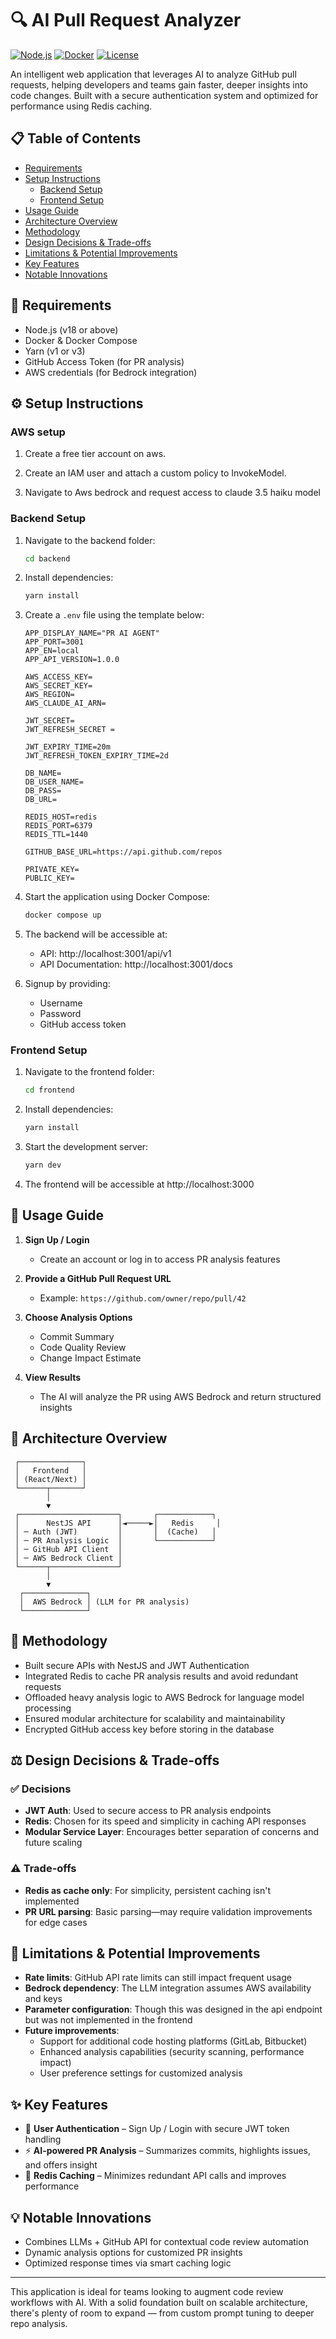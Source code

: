 # 🔍 AI Pull Request Analyzer

[![Node.js](https://img.shields.io/badge/Node.js-v18+-green.svg)](https://nodejs.org/)
[![Docker](https://img.shields.io/badge/Docker-required-blue.svg)](https://www.docker.com/)
[![License](https://img.shields.io/badge/License-MIT-yellow.svg)](LICENSE)

An intelligent web application that leverages AI to analyze GitHub pull requests, helping developers and teams gain faster, deeper insights into code changes. Built with a secure authentication system and optimized for performance using Redis caching.

## 📋 Table of Contents

- [Requirements](#-requirements)
- [Setup Instructions](#-setup-instructions)
  - [Backend Setup](#backend-setup)
  - [Frontend Setup](#frontend-setup)
- [Usage Guide](#-usage-guide)
- [Architecture Overview](#-architecture-overview)
- [Methodology](#-methodology)
- [Design Decisions & Trade-offs](#-design-decisions--trade-offs)
- [Limitations & Potential Improvements](#-limitations--potential-improvements)
- [Key Features](#-key-features)
- [Notable Innovations](#-notable-innovations)

## 🧱 Requirements

- Node.js (v18 or above)
- Docker & Docker Compose
- Yarn (v1 or v3)
- GitHub Access Token (for PR analysis)
- AWS credentials (for Bedrock integration)

## ⚙️ Setup Instructions

### AWS setup

1. Create a free tier account on aws.

2. Create an IAM user and attach a custom policy to InvokeModel.

3. Navigate to Aws bedrock and request access to claude 3.5 haiku model

### Backend Setup

1. Navigate to the backend folder:
   ```bash
   cd backend
   ```

2. Install dependencies:
   ```bash
   yarn install
   ```

3. Create a `.env` file using the template below:
   ```
   APP_DISPLAY_NAME="PR AI AGENT"
   APP_PORT=3001
   APP_EN=local
   APP_API_VERSION=1.0.0

   AWS_ACCESS_KEY=
   AWS_SECRET_KEY=
   AWS_REGION=
   AWS_CLAUDE_AI_ARN=

   JWT_SECRET=
   JWT_REFRESH_SECRET = 

   JWT_EXPIRY_TIME=20m 
   JWT_REFRESH_TOKEN_EXPIRY_TIME=2d

   DB_NAME=
   DB_USER_NAME=
   DB_PASS=
   DB_URL=

   REDIS_HOST=redis
   REDIS_PORT=6379
   REDIS_TTL=1440

   GITHUB_BASE_URL=https://api.github.com/repos

   PRIVATE_KEY=
   PUBLIC_KEY=
   ```

4. Start the application using Docker Compose:
   ```bash
   docker compose up
   ```

5. The backend will be accessible at:
   - API: http://localhost:3001/api/v1
   - API Documentation: http://localhost:3001/docs

6. Signup by providing:
   - Username
   - Password
   - GitHub access token

### Frontend Setup

1. Navigate to the frontend folder:
   ```bash
   cd frontend
   ```

2. Install dependencies:
   ```bash
   yarn install
   ```

3. Start the development server:
   ```bash
   yarn dev
   ```

4. The frontend will be accessible at http://localhost:3000

## 📸 Usage Guide

1. **Sign Up / Login**
   - Create an account or log in to access PR analysis features

2. **Provide a GitHub Pull Request URL**
   - Example: `https://github.com/owner/repo/pull/42`

3. **Choose Analysis Options**
   - Commit Summary
   - Code Quality Review
   - Change Impact Estimate

4. **View Results**
   - The AI will analyze the PR using AWS Bedrock and return structured insights

## 🧠 Architecture Overview

```
 ┌──────────────┐
 │   Frontend   │
 │ (React/Next) │
 └──────┬───────┘
        │
        ▼
 ┌──────────────────────┐       ┌────────────┐
 │      NestJS API      │◄─────►│   Redis     │
 │ ─ Auth (JWT)         │       │  (Cache)   │
 │ ─ PR Analysis Logic  │       └────────────┘
 │ ─ GitHub API Client  │
 │ ─ AWS Bedrock Client │
 └──────┬───────────────┘
        │
        ▼
  ┌──────────────┐
  │  AWS Bedrock │ (LLM for PR analysis)
  └──────────────┘
```

## 🧪 Methodology

- Built secure APIs with NestJS and JWT Authentication
- Integrated Redis to cache PR analysis results and avoid redundant requests
- Offloaded heavy analysis logic to AWS Bedrock for language model processing
- Ensured modular architecture for scalability and maintainability
- Encrypted GitHub access key before storing in the database

## ⚖️ Design Decisions & Trade-offs

### ✅ Decisions
- **JWT Auth**: Used to secure access to PR analysis endpoints
- **Redis**: Chosen for its speed and simplicity in caching API responses
- **Modular Service Layer**: Encourages better separation of concerns and future scaling

### ⚠️ Trade-offs
- **Redis as cache only**: For simplicity, persistent caching isn't implemented
- **PR URL parsing**: Basic parsing—may require validation improvements for edge cases

## 🚧 Limitations & Potential Improvements

- **Rate limits**: GitHub API rate limits can still impact frequent usage
- **Bedrock dependency**: The LLM integration assumes AWS availability and keys
- **Parameter configuration**: Though this was designed in the api endpoint but was not implemented in the frontend
- **Future improvements**: 
  - Support for additional code hosting platforms (GitLab, Bitbucket)
  - Enhanced analysis capabilities (security scanning, performance impact)
  - User preference settings for customized analysis

## ✨ Key Features

- 🔐 **User Authentication** – Sign Up / Login with secure JWT token handling
- ⚡ **AI-powered PR Analysis** – Summarizes commits, highlights issues, and offers insight
- 🔄 **Redis Caching** – Minimizes redundant API calls and improves performance

## 💡 Notable Innovations

- Combines LLMs + GitHub API for contextual code review automation
- Dynamic analysis options for customized PR insights
- Optimized response times via smart caching logic

---

This application is ideal for teams looking to augment code review workflows with AI. With a solid foundation built on scalable architecture, there's plenty of room to expand — from custom prompt tuning to deeper repo analysis.
